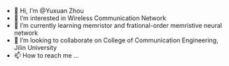- 👋 Hi, I’m @Yuxuan Zhou
- 👀 I’m interested in Wireless Communication Network
- 🌱 I’m currently learning memristor and frational-order memristive neural network
- 💞️ I’m looking to collaborate on College of Communication Engineering, Jilin University
- 📫 How to reach me ...

<!---
Likelittlesister/Likelittlesister is a ✨ special ✨ repository because its `README.md` (this file) appears on your GitHub profile.
You can click the Preview link to take a look at your changes.
--->

